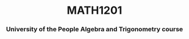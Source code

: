 <h1 align="center">MATH1201</h1>
<h3 align="center">University of the People Algebra and Trigonometry course</h3>
